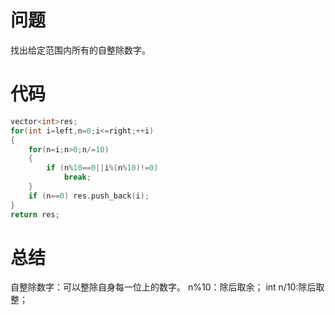 # 问题
找出给定范围内所有的自整除数字。
# 代码
```c
vector<int>res;
for(int i=left,n=0;i<=right;++i)
{
    for(n=i;n>0;n/=10)
    {
        if (n%10==0||i%(n%10)!=0)
            break;
    }
    if (n==0) res.push_back(i);
}
return res;
```
# 总结
自整除数字：可以整除自身每一位上的数字。
n%10：除后取余；
int n/10:除后取整；
